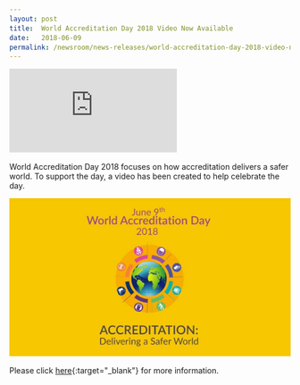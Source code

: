 ```yaml
---
layout: post
title:  World Accreditation Day 2018 Video Now Available
date:   2018-06-09
permalink: /newsroom/news-releases/world-accreditation-day-2018-video-now-available
---
```


<div class="video-container">
  <iframe src="https://www.youtube.com/watch?v=douGB7pLlYc" frameborder="0" allowfullscreen></iframe>
</div>

World Accreditation Day 2018 focuses on how accreditation delivers a safer world. To support the day, a video has been created to help celebrate the day.

![World Accreditation Day 2018](/images/press-release/documents/world-accreditation-day-2018.png)

Please click [here](https://www.iaf.nu/articles/World_Accreditation_Day_2018_Video_Now_Available/554){:target="_blank"} for more information.
